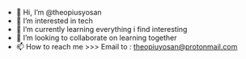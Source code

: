 - 👋 Hi, I’m @theopiusyosan
- 👀 I’m interested in tech
- 🌱 I’m currently learning everything i find interesting
- 💞️ I’m looking to collaborate on learning together
- 📫 How to reach me >>> Email to : theopiuyosan@protonmail.com

<!---
theopiusyosan/theopiusyosan is a ✨ special ✨ repository because its `README.md` (this file) appears on your GitHub profile.
You can click the Preview link to take a look at your changes.
--->
